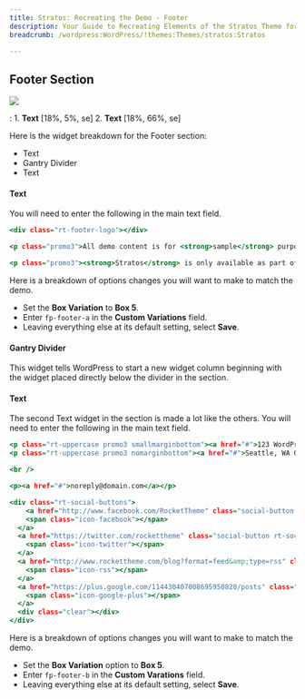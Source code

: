 ```yaml
---
title: Stratos: Recreating the Demo - Footer
description: Your Guide to Recreating Elements of the Stratos Theme for WordPress
breadcrumb: /wordpress:WordPress/!themes:Themes/stratos:Stratos

---
```


Footer Section
-----

![][demo]

:   1. **Text** [18%, 5%, se]
    2. **Text** [18%, 66%, se]

Here is the widget breakdown for the Footer section:

* Text
* Gantry Divider
* Text

#### Text

You will need to enter the following in the main text field.

~~~ .html
<div class="rt-footer-logo"></div>

<p class="promo3">All demo content is for <strong>sample</strong> purposes only, intended to show a live site. Use the Stratos <strong>RocketLauncher</strong> to install an equivalent of the demo onto your site.</p>

<p class="promo3"><strong>Stratos</strong> is only available as part of a Club Subscription.</p>
~~~

Here is a breakdown of options changes you will want to make to match the demo.

* Set the **Box Variation** to **Box 5**.
* Enter `fp-footer-a` in the **Custom Variations** field.
* Leaving everything else at its default setting, select **Save**.

#### Gantry Divider

This widget tells WordPress to start a new widget column beginning with the widget placed directly below the divider in the section.

#### Text

The second Text widget in the section is made a lot like the others. You will need to enter the following in the main text field.

~~~ .html
<p class="rt-uppercase promo3 smallmarginbottom"><a href="#">123 WordPress Boulevard</a></p>
<p class="rt-uppercase promo3 nomarginbottom"><a href="#">Seattle, WA 00000, USA</a></p>

<br />

<p><a href="#">noreply@domain.com</a></p>

<div class="rt-social-buttons">
    <a href="http://www.facebook.com/RocketTheme" class="social-button rt-social-button-1">
    <span class="icon-facebook"></span>
  </a>
  <a href="https://twitter.com/rockettheme" class="social-button rt-social-button-2">
    <span class="icon-twitter"></span>
  </a>
  <a href="http://www.rockettheme.com/blog?format=feed&amp;type=rss" class="social-button rt-social-button-3">
    <span class="icon-rss"></span>
  </a>
  <a href="https://plus.google.com/114430407008695950828/posts" class="social-button rt-social-button-4">
    <span class="icon-google-plus"></span>
  </a>
  <div class="clear"></div>
</div>
~~~

Here is a breakdown of options changes you will want to make to match the demo.

* Set the **Box Variation** option to **Box 5**.
* Enter `fp-footer-b` in the **Custom Varations** field.
* Leaving everything else at its default setting, select **Save**.

[demo]: assets/demo_7.jpeg
